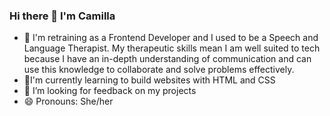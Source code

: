 ### Hi there 👋 I'm Camilla

- 🔭 I'm retraining as a Frontend Developer and I used to be a Speech and Language Therapist. My therapeutic skills mean I am well suited to tech because I have an in-depth understanding of communication and can use this knowledge to collaborate and solve problems effectively. 
- 🌱I'm currently learning to build websites with HTML and CSS
- 🤔 I’m looking for feedback on my projects
- 😄 Pronouns: She/her

